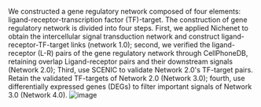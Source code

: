 We constructed a gene regulatory network composed of four elements: ligand-receptor-transcription factor (TF)-target. The construction of gene regulatory network is divided into four steps. First, we applied Nichenet to obtain the intercellular signal transduction network and construct ligand-receptor-TF-target links (network 1.0); second, we verified the ligand-receptor (L-R) pairs of the gene regulatory network through CellPhoneDB, retaining overlap Ligand-receptor pairs and their downstream signals (Network 2.0); Third, use SCENIC to validate Network 2.0's TF-target pairs. Retain the validated TF-targets of Network 2.0 (Network 3.0); fourth, use differentially expressed genes (DEGs) to filter important signals of Network 3.0 (Network 4.0).
![image](https://github.com/xukun01102021/IGRN/assets/106895814/0cf8ab58-f4b9-477d-ae90-5b76eecc3913)

